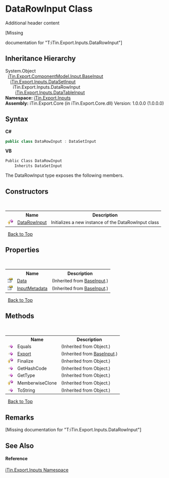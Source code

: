 # DataRowInput Class
Additional header content 

\[Missing <summary> documentation for "T:iTin.Export.Inputs.DataRowInput"\]


## Inheritance Hierarchy
System.Object<br />&nbsp;&nbsp;<a href="44e555c3-74d2-568c-ea52-6807eeb2c931">iTin.Export.ComponentModel.Input.BaseInput</a><br />&nbsp;&nbsp;&nbsp;&nbsp;<a href="83a632a5-f647-682e-fb71-58cfc3756d66">iTin.Export.Inputs.DataSetInput</a><br />&nbsp;&nbsp;&nbsp;&nbsp;&nbsp;&nbsp;iTin.Export.Inputs.DataRowInput<br />&nbsp;&nbsp;&nbsp;&nbsp;&nbsp;&nbsp;&nbsp;&nbsp;<a href="408c03f7-a20b-08bf-50d8-e023c9efc7e3">iTin.Export.Inputs.DataTableInput</a><br />
**Namespace:**&nbsp;<a href="c36d3103-5606-5c0e-da92-1e44dc961692">iTin.Export.Inputs</a><br />**Assembly:**&nbsp;iTin.Export.Core (in iTin.Export.Core.dll) Version: 1.0.0.0 (1.0.0.0)

## Syntax

**C#**<br />
``` C#
public class DataRowInput : DataSetInput
```

**VB**<br />
``` VB
Public Class DataRowInput
	Inherits DataSetInput
```

The DataRowInput type exposes the following members.


## Constructors
&nbsp;<table><tr><th></th><th>Name</th><th>Description</th></tr><tr><td>![Protected method](media/protmethod.gif "Protected method")</td><td><a href="18d9469e-24ba-d75d-279b-16b02fbf3807">DataRowInput</a></td><td>
Initializes a new instance of the DataRowInput class</td></tr></table>&nbsp;
<a href="#datarowinput-class">Back to Top</a>

## Properties
&nbsp;<table><tr><th></th><th>Name</th><th>Description</th></tr><tr><td>![Public property](media/pubproperty.gif "Public property")</td><td><a href="181e8b48-cdb5-e859-7137-e74fa8e25fdf">Data</a></td><td> (Inherited from <a href="44e555c3-74d2-568c-ea52-6807eeb2c931">BaseInput</a>.)</td></tr><tr><td>![Public property](media/pubproperty.gif "Public property")</td><td><a href="f99174e2-579d-4363-766f-4a87f31e1dfe">InputMetadata</a></td><td> (Inherited from <a href="44e555c3-74d2-568c-ea52-6807eeb2c931">BaseInput</a>.)</td></tr></table>&nbsp;
<a href="#datarowinput-class">Back to Top</a>

## Methods
&nbsp;<table><tr><th></th><th>Name</th><th>Description</th></tr><tr><td>![Public method](media/pubmethod.gif "Public method")</td><td>Equals</td><td> (Inherited from Object.)</td></tr><tr><td>![Public method](media/pubmethod.gif "Public method")</td><td><a href="874bc110-b18f-64e8-e07b-62c2f9553172">Export</a></td><td> (Inherited from <a href="44e555c3-74d2-568c-ea52-6807eeb2c931">BaseInput</a>.)</td></tr><tr><td>![Protected method](media/protmethod.gif "Protected method")</td><td>Finalize</td><td> (Inherited from Object.)</td></tr><tr><td>![Public method](media/pubmethod.gif "Public method")</td><td>GetHashCode</td><td> (Inherited from Object.)</td></tr><tr><td>![Public method](media/pubmethod.gif "Public method")</td><td>GetType</td><td> (Inherited from Object.)</td></tr><tr><td>![Protected method](media/protmethod.gif "Protected method")</td><td>MemberwiseClone</td><td> (Inherited from Object.)</td></tr><tr><td>![Public method](media/pubmethod.gif "Public method")</td><td>ToString</td><td> (Inherited from Object.)</td></tr></table>&nbsp;
<a href="#datarowinput-class">Back to Top</a>

## Remarks
\[Missing <remarks> documentation for "T:iTin.Export.Inputs.DataRowInput"\]

## See Also


#### Reference
<a href="c36d3103-5606-5c0e-da92-1e44dc961692">iTin.Export.Inputs Namespace</a><br />